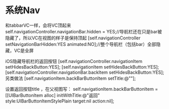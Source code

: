 #  系统Nav
和tabbarVC一样，会将VC顶起来
self.navigationController.navigationBar.hidden = YES;//导航栏还在只是bar被隐藏了，所以VC在视图的样子是保持顶起
[self.navigationController setNavigationBarHidden:YES animated:NO];//整个导航栏（包括bar）全部隐藏，VC是全屏


iOS隐藏导航栏的返回按钮
[self.navigationController.navigationItem setHidesBackButton:YES]; 
[self.navigationItem setHidesBackButton:YES]; 
[self.navigationController.navigationBar.backItem setHidesBackButton:YES];
另类做法
[self.navigationItem.backBarButtonItem setTitle:@""];

设置返回按钮title ，在父视图写：
self.navigationItem.backBarButtonItem = [[UIBarButtonItem alloc] initWithTitle:@"返回"
                                                                         style:UIBarButtonItemStylePlain
                                                                        target:nil
                                                                        action:nil];
